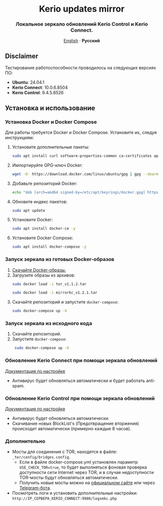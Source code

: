 <div align="center">

# Kerio updates mirror

### Локальное зеркало обновлений Kerio Control и Kerio Connect.

[English](../../README.md) · **Русский**
</div>

## Disclaimer

Тестирование работоспособности проводилось на следующих версиях ПО:

- **Ubuntu**: 24.04.1
- **Kerio Connect**: 10.0.6.8504
- **Kerio Control**: 9.4.5.8526

## Установка и использование

### Установка Docker и Docker Compose

Для работы требуется Docker и Docker Compose. Установите их, следуя инструкциям:

1. Установите дополнительные пакеты:
    ```bash
    sudo apt install curl software-properties-common ca-certificates apt-transport-https -y
    ```
2. Импортируйте GPG-ключ Docker:
    ```bash
    wget -O- https://download.docker.com/linux/ubuntu/gpg | gpg --dearmor | sudo tee /etc/apt/keyrings/docker.gpg > /dev/null
    ```
3. Добавьте репозиторий Docker:
    ```bash
    echo "deb [arch=amd64 signed-by=/etc/apt/keyrings/docker.gpg] https://download.docker.com/linux/ubuntu noble stable"| sudo tee /etc/apt/sources.list.d/docker.list > /dev/null
    ```
4. Обновите индекс пакетов:
    ```bash
    sudo apt update
    ```
5. Установите Docker:
    ```bash
    sudo apt install docker-ce -y
    ```
6. Установите Docker Compose:
    ```bash
    sudo apt install docker-compose -y
    ```

### Запуск зеркала из готовых Docker-образов

1. [Скачайте Docker-образы.](https://t.me/my_store_files_bot?start=kerio_updates_mirror)
2. Загрузите образы из архивов:
    ```bash
    sudo docker load -i tor_v1.1.2.tar
    ```
   ```bash
   sudo docker load -i mirrorkc_v1.2.1.tar
   ```
3. Скачайте репозиторий и запустите ```docker-compose```:
    ```bash
    sudo docker-compose up -d
    ```

### Запуск зеркала из исходного кода

1. Скачайте репозиторий.
2. Запустите ```docker-compose```:
   ```bash
    sudo docker-compose up -d
    ```

### Обновление Kerio Connect при помощи зеркала обновлений

[Документация по настройке](./kerio_connect.md)

- Антивирус будет обновляться автоматически и будет работать anti-spam.

### Обновление Kerio Control при помощи зеркала обновлений

[Документация по настройке](./kerio_control.md)

- Антивирус будет обновляться автоматически.
- Скачивание новых BlockList's (Предотвращение вторжения) происходит автоматически (примерно каждые 8 часов).

### Дополнительно

- Мосты для соединения с TOR, находятся в файле: ```_tor/config/bridges.config```.
    - Если в файле docker-compose.yml установлен параметр ```USE_CHECK_TOR=true```, то будет выполняться фоновая
      проверка доступности сети Internet через TOR, и в случае недоступности TOR-мосты будут обновляться автоматически.
    - Получить новые мосты можно на [официальном сайте](https://bridges.torproject.org) или
      через [Telegram-бота](https://t.me/GetBridgesBot).
- Посмотреть логи и установить дополнительные настройки: ```http://IP_СЕРВЕРА_KERIO_CONNECT:9980/logsmkc.php```